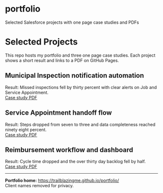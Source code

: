 # portfolio
Selected Salesforce projects with one page case studies and PDFs

# Selected Projects

This repo hosts my portfolio and three one page case studies. Each project shows a short result and links to a PDF on GitHub Pages.

## Municipal Inspection notification automation
Result: Missed inspections fell by thirty percent with clear alerts on Job and Service Appointment.  
[Case study PDF](https://trailblazingme.github.io/portfolio/projects/inspection.pdf)

## Service Appointment handoff flow
Result: Steps dropped from seven to three and data completeness reached ninety eight percent.  
[Case study PDF](https://trailblazingme.github.io/portfolio/projects/handoff.pdf)

## Reimbursement workflow and dashboard
Result: Cycle time dropped and the over thirty day backlog fell by half.  
[Case study PDF](https://trailblazingme.github.io/portfolio/projects/reimbursement.pdf)

---

**Portfolio home:** https://trailblazingme.github.io/portfolio/  
Client names removed for privacy.
